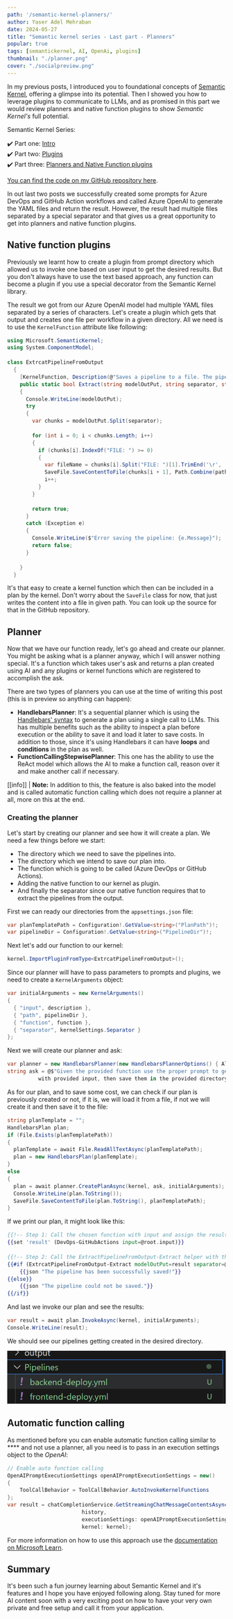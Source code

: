 ```yaml
---
path: '/semantic-kernel-planners/'
author: Yaser Adel Mehraban
date: 2024-05-27
title: "Semantic kernel series - Last part - Planners"
popular: true
tags: [semantickernel, AI, OpenAi, plugins]
thumbnail: "./planner.png"
cover: "./socialpreview.png"
---
```


In my previous posts, I introduced you to foundational concepts of [Semantic Kernel](https://learn.microsoft.com/en-us/semantic-kernel/overview/), offering a glimpse into its potential. Then I showed you how to leverage plugins to communicate to LLMs, and as promised in this part we would review planners and native function plugins to show _Semantic Kernel's_ full potential.

<!--more-->

Semantic Kernel Series:

✔️ Part one: [Intro](/blog/2024/04/30/semantic-kernel)
<br/>
✔️ Part two: [Plugins](/blog/2024/05/13/semantic-kernel-plugins)
<br/>
✔️ Part three: [Planners and Native Function plugins](/blog/2024/05/27/semantic-kernel-planners/)

[You can find the code on my GitHub repository here](https://github.com/yashints/semantic-kernel-devops).

In out last two posts we successfully created some prompts for Azure DevOps and GitHub Action workflows and called Azure OpenAI to generate the YAML files and return the result. However, the result had multiple files separated by a special separator and that gives us a great opportunity to get into planners and native function plugins.

## Native function plugins

Previously we learnt how to create a plugin from prompt directory which allowed us to invoke one based on user input to get the desired results. But you don't always have to use the text based approach, any function can become a plugin if you use a special decorator from the Semantic Kernel library.

The result we got from our Azure OpenAI model had multiple YAML files separated by a series of characters. Let's create a plugin which gets that output and creates one file per workflow in a given directory. All we need is to use the `KernelFunction` attribute like following:

```csharp
using Microsoft.SemanticKernel;
using System.ComponentModel;

class ExtrcatPipelineFromOutput
  {
    [KernelFunction, Description(@"Saves a pipeline to a file. The pipeline is a YAML file.")]
    public static bool Extract(string modelOutPut, string separator, string path)
    {
      Console.WriteLine(modelOutPut);
      try
      {
        var chunks = modelOutPut.Split(separator);

        for (int i = 0; i < chunks.Length; i++)
        {
          if (chunks[i].IndexOf("FILE: ") >= 0)
          {
            var fileName = chunks[i].Split("FILE: ")[1].TrimEnd('\r', '\n');
            SaveFile.SaveContentToFile(chunks[i + 1], Path.Combine(path, fileName));
            i++;
          }
        }

        return true;
      }
      catch (Exception e)
      {
        Console.WriteLine($"Error saving the pipeline: {e.Message}");
        return false;
      }

    }
  }
```

It's that easy to create a kernel function which then can be included in a plan by the kernel. Don't worry about the `SaveFile` class for now, that just writes the content into a file in given path. You can look up the source for that in the GitHub repository.

## Planner

Now that we have our function ready, let's go ahead and create our planner. You might be asking what is a planner anyway, which I will answer nothing special. It's a function which takes user's ask and returns a plan created using AI and any plugins or kernel functions which are registered to accomplish the ask.

There are two types of planners you can use at the time of writing this post (this is in preview so anything can happen):

* **HandlebarsPlanner**: It's a sequential planner which is using the [Handlebars' syntax](https://handlebarsjs.com/guide/) to generate a plan using a single call to LLMs. This has multiple benefits such as the ability to inspect a plan before execution or the ability to save it and load it later to save costs. In addition to those, since it's using Handlebars it can have **loops** and **conditions** in the plan as well.
* **FunctionCallingStepwisePlanner**: This one has the ability to use the ReAct model which allows the AI to make a function call, reason over it and make another call if necessary. 

[[info]]
| **Note:** In addition to this, the feature is also baked into the model and is called automatic function calling which does not require a planner at all, more on this at the end.

### Creating the planner

Let's start by creating our planner and see how it will create a plan. We need a few things before we start:

* The directory which we need to save the pipelines into.
* The directory which we intend to save our plan into.
* The function which is going to be called (Azure DevOps or GitHub Actions).
* Adding the native function to our kernel as plugin.
* And finally the separator since our native function requires that to extract the pipelines from the output.

First we can ready our directories from the `appsettings.json` file:

```csharp
var planTemplatePath = Configuration!.GetValue<string>("PlanPath")!;
var pipelineDir = Configuration!.GetValue<string>("PipelineDir")!;
```

Next let's add our function to our kernel:

```csharp
kernel.ImportPluginFromType<ExtrcatPipelineFromOutput>();
```

Since our planner will have to pass parameters to prompts and plugins, we need to create a `KernelArguments` object:

```csharp
var initialArguments = new KernelArguments()
{
  { "input", description },
  { "path", pipelineDir },
  { "function", function },
  { "separator", kernelSettings.Separator }
};
```

Next we will create our planner and ask:

```csharp
var planner = new HandlebarsPlanner(new HandlebarsPlannerOptions() { AllowLoops = true });
string ask = @$"Given the provided function use the proper prompt to generate the output
          with provided input, then save them in the provided directory ${pipelineDir}";
```

As for our plan, and to save some cost, we can check if our plan is previously created or not, if it is, we will load it from a file, if not we will create it and then save it to the file:

```csharp
string planTemplate = "";
HandlebarsPlan plan;
if (File.Exists(planTemplatePath))
{
  planTemplate = await File.ReadAllTextAsync(planTemplatePath);
  plan = new HandlebarsPlan(planTemplate);
}
else
{
  plan = await planner.CreatePlanAsync(kernel, ask, initialArguments);
  Console.WriteLine(plan.ToString());
  SaveFile.SaveContentToFile(plan.ToString(), planTemplatePath);
}
```

If we print our plan, it might look like this:

```handlebars
{{!-- Step 1: Call the chosen function with input and assign the result to a new variable "result" --}}
{{set 'result' (DevOps-GitHubActions input=@root.input)}}

{{!-- Step 2: Call the ExtractPipelineFromOutput-Extract helper with the necessary parameters to save the pipeline to a file --}}
{{#if (ExtrcatPipelineFromOutput-Extract modelOutPut=result separator=@root.separator path=@root.path)}}
    {{json "The pipeline has been successfully saved!"}}
{{else}}
    {{json "The pipeline could not be saved."}}
{{/if}}
```

And last we invoke our plan and see the results:

```csharp
var result = await plan.InvokeAsync(kernel, initialArguments);
Console.WriteLine(result);
```

We should see our pipelines getting created in the desired directory.

![GitHub Actions workflows being created by the planner](./pipelines.png)

## Automatic function calling

As mentioned before you can enable automatic function calling similar to **** and not use a planner, all you need is to pass in an execution settings object to the _OpenAI_:

```csharp
// Enable auto function calling
OpenAIPromptExecutionSettings openAIPromptExecutionSettings = new()
{
    ToolCallBehavior = ToolCallBehavior.AutoInvokeKernelFunctions
};
var result = chatCompletionService.GetStreamingChatMessageContentsAsync(
                        history,
                        executionSettings: openAIPromptExecutionSettings,
                        kernel: kernel);
```

For more information on how to use this approach use the [documentation on Microsoft Learn](https://learn.microsoft.com/en-us/semantic-kernel/agents/plugins/using-the-kernelfunction-decorator?tabs=Csharp).

## Summary

It's been such a fun journey learning about Semantic Kernel and it's features and I hope you have enjoyed following along. Stay tuned for more AI content soon with a very exciting post on how to have your very own private and free setup and call it from your application.